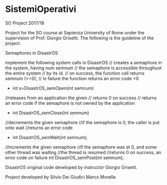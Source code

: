 # SistemiOperativi
SO Project 2017/18

Project for the SO course at Sapienza University of Rome under the supervision of Prof. Giorgio Grisetti.
The following is the guideline of the project.


Semaphores in DisastrOS

   implement the following system calls in DisastrOS
   // creates a semaphore in the system, having num semnum
   // the semaphore is accessible throughuot the entire system
   // by its id.
   // on success, the function call returns semnum (>=0);
   // in failure the function returns an error code <0
   - int s=DisastrOS_semOpen(int semnum)

   //releases from an application the given
   // returns 0 on success
   // returns an error code if the semaphore is not owned by the application
   - int DisastrOS_semClose(int semnum)

   //decrements the given semaphore
   //if the semaphore is 0, the caller is put onto wait
   //returns an error code
   - int DisastrOS_semWait(int semnum);

   //increments the given semaphore
   //if the semaphore was at 0, and some other thread was waiting
   //the thread is resumed
   //returns 0 on success, an error code on failure 
   int DisastrOS_semPost(int semnum);

DisastrOS original code developed by instructor Giorgio Grisetti.

Project developed by 
Silvio Dei Giudici
Marco Morella

